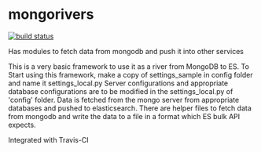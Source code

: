 # mongorivers
[![build status](https://img.shields.io/travis/mzabriskie/axios.svg?style=flat-square)](https://travis-ci.org/adityan619/mongorivers)

Has modules to fetch data from mongodb and push it into other services

This is a very basic framework to use it as a river from MongoDB to ES.
To Start using this framework, make a copy of settings_sample in config folder and name it settings_local.py
Server configurations and appropriate database configurations are to be modified in the settings_local.py of 'config' folder.
Data is fetched from the mongo server from appropriate databases and pushed to elasticsearch.
There are helper files to fetch data from mongodb and write the data to a file in a format which ES bulk API expects.

Integrated with Travis-CI
